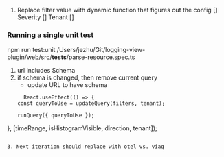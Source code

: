 1. Replace filter value with dynamic function that figures out the config 
[] Severity 
[] Tenant 
[] 


### Running a single unit test 
npm run test:unit /Users/jezhu/Git/logging-view-plugin/web/src/__tests__/parse-resource.spec.ts


1. url includes Schema 
2. if schema is changed, then remove current query 
    - update URL to have schema 
    ```
      React.useEffect(() => {
    const queryToUse = updateQuery(filters, tenant);

    runQuery({ queryToUse });
  }, [timeRange, isHistogramVisible, direction, tenant]);
   ```

3. Next iteration should replace with otel vs. viaq 